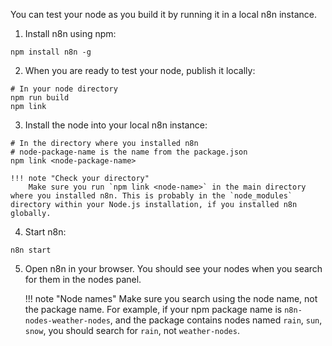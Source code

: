 You can test your node as you build it by running it in a local n8n instance.

1. Install n8n using npm:
  ```shell
  npm install n8n -g
  ```
2. When you are ready to test your node, publish it locally:
  ```shell
  # In your node directory
  npm run build
  npm link
  ```
3. Install the node into your local n8n instance:
  ```shell
  # In the directory where you installed n8n
  # node-package-name is the name from the package.json
  npm link <node-package-name>
  ```

    !!! note "Check your directory"
        Make sure you run `npm link <node-name>` in the main directory where you installed n8n. This is probably in the `node_modules` directory within your Node.js installation, if you installed n8n globally.
    
4. Start n8n:
  ```
  n8n start
  ```
5. Open n8n in your browser. You should see your nodes when you search for them in the nodes panel.

    !!! note "Node names"
        Make sure you search using the node name, not the package name. For example, if your npm package name is `n8n-nodes-weather-nodes`, and the package contains nodes named `rain`, `sun`, `snow`, you should search for `rain`, not `weather-nodes`. 